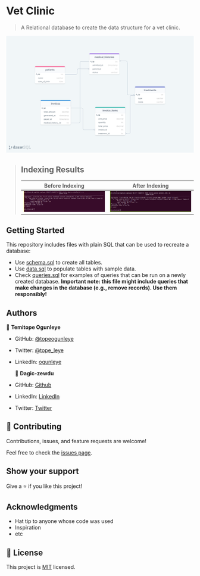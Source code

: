 # Vet Clinic

> A Relational database to create the data structure for a vet clinic.

![vetDatabase](images/clinic_diagram.png)

> ## Indexing Results
>
> | Before Indexing                | After Indexing                |
> | ------------------------------ | ----------------------------- |
> | ![](images/beforeIndexing.png) | ![](images/afterIndexing.png) |

## Getting Started

This repository includes files with plain SQL that can be used to recreate a database:

- Use [schema.sql](/schema.sql) to create all tables.
- Use [data.sql](/data.sql) to populate tables with sample data.
- Check [queries.sql](/queries.sql) for examples of queries that can be run on a newly created database. **Important note: this file might include queries that make changes in the database (e.g., remove records). Use them responsibly!**

## Authors

👤 **Temitope Ogunleye**

- GitHub: [@topeogunleye](https://github.com/topeogunleye)
- Twitter: [@tope_leye](https://twitter.com/tope_leye)
- LinkedIn: [ogunleye](https://linkedin.com/in/ogunleye)

  👤 **Dagic-zewdu**

- GitHub: [Github](https://github.com/Dagic-zewdu)
- LinkedIn: [LinkedIn](https://www.linkedin.com/in/dagic-zewdu/)
- Twitter: [Twitter](https://twitter.com/dagic4)

## 🤝 Contributing

Contributions, issues, and feature requests are welcome!

Feel free to check the [issues page](https://github.com/topeogunleye/vet-clinic-database/issues).

## Show your support

Give a ⭐️ if you like this project!

## Acknowledgments

- Hat tip to anyone whose code was used
- Inspiration
- etc

## 📝 License

This project is [MIT](/MIT.md) licensed.
